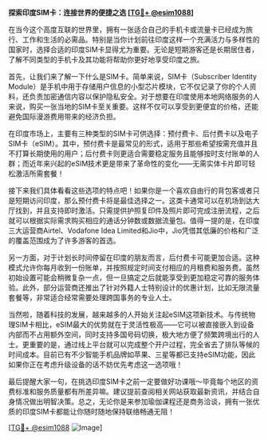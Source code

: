 **探索印度SIM卡：连接世界的便捷之选 [[TG💪+ @esim1088](https://t.me/s/esim1088)]**

在当今这个高度互联的世界里，拥有一张适合自己的手机卡或流量卡已经成为旅行、工作和生活的必需品。特别是当你计划前往印度这样一个充满活力与多样性的国家时，选择合适的印度SIM卡显得尤为重要。无论是短期游客还是长期居住者，了解不同类型的手机卡及其功能将帮助你更好地享受印度之旅。

首先，让我们来了解一下什么是SIM卡。简单来说，SIM卡（Subscriber Identity Module）是手机中用于存储用户信息的小型芯片模块，它不仅记录了你的个人资料，还负责加密通信内容以保护隐私安全。对于想要在印度使用本地网络服务的人来说，购买一张当地的SIM卡至关重要。这样不仅可以享受到更便宜的价格，还能避免国际漫游费用带来的经济负担。

在印度市场上，主要有三种类型的SIM卡可供选择：预付费卡、后付费卡以及电子SIM卡（eSIM）。其中，预付费卡是最常见的形式，适用于那些希望按需充值并且不打算长期使用的用户；后付费卡则更适合需要稳定服务且能够按时支付账单的人群；而近年来兴起的eSIM技术更是带来了革命性的变化——无需实体卡片即可轻松激活所需套餐！

接下来我们具体看看这些选项的特点吧！如果你是一个喜欢自由行的背包客或者只是短期访问印度，那么预付费卡将是最佳选择之一。这类卡通常可以在机场到达大厅找到，并且支持即时激活。只需提供护照复印件及照片即可完成注册流程，之后就可以根据实际需求购买相应的通话分钟数或数据流量包。值得一提的是，在印度三大运营商Airtel、Vodafone Idea Limited和Jio中，Jio凭借其低廉的价格和广泛的覆盖范围成为了许多游客的首选。

另一方面，对于计划长时间停留在印度的朋友而言，后付费卡可能更加合适。这种模式允许你每月收到一份账单，并按照规定时间支付相应的月租费和服务费。虽然初始设置可能会稍微复杂一点，但一旦搞定之后就能享受到更加稳定可靠的服务体验。此外，部分运营商还推出了针对外籍人士特别设计的优惠计划，比如无限流量套餐等，非常适合经常需要处理跨国事务的专业人士。

当然啦，随着科技的发展，越来越多的人开始关注起eSIM这项新技术。与传统物理SIM卡相比，eSIM最大的优势就在于灵活性极高——它可以被直接嵌入到设备内部而不占用额外空间，同时支持多国号码切换，极大地方便了频繁跨境出行的人士。更重要的是，通过线上平台就可以完成整个开户过程，完全省去了排队等候的时间成本。目前已有不少智能手机品牌如苹果、三星等都已支持eSIM功能，因此如果你正在考虑升级设备的话不妨优先考虑这一选项哦！

最后提醒大家一句，在挑选印度SIM卡之前一定要做好功课哦～毕竟每个地区的资费标准和服务质量都有所差异嘛。建议提前查阅相关网站获取最新资讯，并结合自身情况做出明智决策。总之，无论你是来参加瑜伽课程还是商务洽谈，拥有一张优质的印度SIM卡都能让你随时随地保持联络畅通无阻！

[[TG💪+ @esim1088](https://t.me/s/esim1088) ![Image](https://i.postimg.cc/4NQfJmqS/Snipaste-2025-05-13-00-14-12.png)]